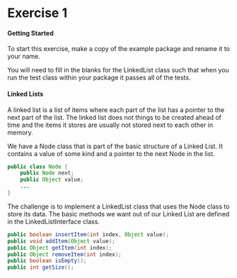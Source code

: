 # Exercise 1 #

#### Getting Started ####
To start this exercise, make a copy of the example package and rename it to your
name.

You will need to fill in the blanks for the LinkedList class such that when
you run the test class within your package it passes all of the tests.

#### Linked Lists ####
A linked list is a list of items where each part of the list has a pointer to
the next part of the list. The linked list does not things to be created ahead
of time and the items it stores are usually not stored next to each other in
memory.

We have a Node class that is part of the basic structure of a Linked List. It
contains a value of some kind and a pointer to the next Node in the list.

```java
public class Node {
	public Node next;
	public Object value;
	...
}
```

The challenge is to implement a LinkedList class that uses the Node class to
store its data. The basic methods we want out of our Linked List are defined in
the LinkedListInterface class.

```java
public boolean insertItem(int index, Object value);
public void addItem(Object value);
public Object getItem(int index);
public Object removeItem(int index);
public boolean isEmpty();
public int getSize();
```